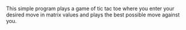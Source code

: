 This simple program plays a game of tic tac toe where you enter your desired move in matrix values and plays the best possible move against you.

